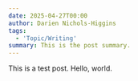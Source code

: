 ```yaml
---
date: 2025-04-27T00:00
author: Darien Nichols-Higgins
tags: 
  - 'Topic/Writing'
summary: This is the post summary.
---
```


This is a test post. Hello, world.
